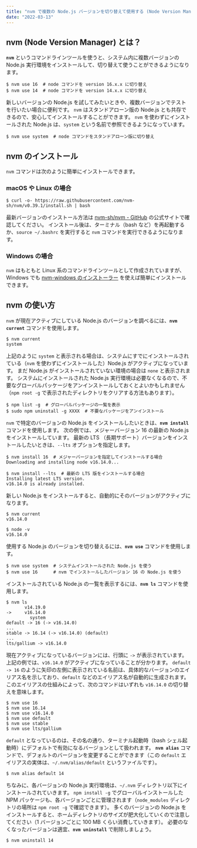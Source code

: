 ```yaml
---
title: "nvm で複数の Node.js バージョンを切り替えて使用する (Node Version Manager)"
date: "2022-03-13"
---
```


nvm (Node Version Manager) とは？
----

__`nvm`__ というコマンドラインツールを使うと、システム内に複数バージョンの Node.js 実行環境をインストールして、切り替えて使うことができるようになります。

```console
$ nvm use 16  # node コマンドを version 16.x.x に切り替え
$ nvm use 14  # node コマンドを version 14.x.x に切り替え
```

新しいバージョンの Node.js を試してみたいときや、複数バージョンでテストを行いたい場合に便利です。
`nvm` はスタンドアローン版の Node.js とも共存できるので、安心してインストールすることができます。
`nvm` を使わずにインストールされた Node.js は、`system` という名前で参照できるようになっています。

```console
$ nvm use system  # node コマンドをスタンドアローン版に切り替え
```


nvm のインストール
----

`nvm` コマンドは次のように簡単にインストールできます。

### macOS や Linux の場合

```console
$ curl -o- https://raw.githubusercontent.com/nvm-sh/nvm/v0.39.1/install.sh | bash
```

最新バージョンのインストール方法は [nvm-sh/nvm - GitHub](https://github.com/nvm-sh/nvm) の公式サイトで確認してください。
インストール後は、ターミナル（bash など）を再起動するか、`source ~/.bashrc` を実行すると `nvm` コマンドを実行できるようになります。

### Windows の場合

`nvm` はもともと Linux 系のコマンドラインツールとして作成されていますが、Windows でも [nvm-windows のインストーラー](https://github.com/coreybutler/nvm-windows/releases) を使えば簡単にインストールできます。


nvm の使い方
----

`nvm` が現在アクティブにしている Node.js のバージョンを調べるには、__`nvm current`__ コマンドを使用します。

```console
$ nvm current
system
```

上記のように `system` と表示される場合は、システムにすでにインストールされている（`nvm` を使わずにインストールした）Node.js がアクティブになっています。
まだ Node.js がインストールされていない環境の場合は `none` と表示されます。
システムにインストールされた Node.js 実行環境は必要なくなるので、不要なグローバルパッケージをアンインストールしておくとよいかもしれません（`npm root -g` で表示されたディレクトリをクリアする方法もあります）。

```console
$ npm list -g  # グローバルパッケージの一覧を表示
$ sudo npm uninstall -g XXXX  # 不要なパッケージをアンインストール
```

`nvm` で特定のバージョンの Node.js をインストールしたいときは、__`nvm install`__ コマンドを使用します。
次の例では、メジャーバージョン 16 の最新の Node.js をインストールしています。
最新の LTS （長期サポート）バージョンをインストールしたいときは、`--lts` オプションを指定します。


```console
$ nvm install 16  # メジャーバージョンを指定してインストールする場合
Downloading and installing node v16.14.0...

$ nvm install --lts  # 最新の LTS 版をインストールする場合
Installing latest LTS version.
v16.14.0 is already installed.
```

新しい Node.js をインストールすると、自動的にそのバージョンがアクティブになります。

```console
$ nvm current
v16.14.0

$ node -v
v16.14.0
```

使用する Node.js のバージョンを切り替えるには、__`nvm use`__ コマンドを使用します。

```console
$ nvm use system  # システムインストールされた Node.js を使う
$ nvm use 16      # nvm でインストールしたバージョン 16 の Node.js を使う
```

インストールされている Node.js の一覧を表示するには、__`nvm ls`__ コマンドを使用します。

```console
$ nvm ls
       v14.19.0
->     v16.14.0
         system
default -> 16 (-> v16.14.0)
...
stable -> 16.14 (-> v16.14.0) (default)
...
lts/gallium -> v16.14.0
```

現在アクティブになっているバージョンには、行頭に `->` が表示されています。
上記の例では、`v16.14.0` がアクティブになっていることが分かります。
`default -> 16` のように矢印の左側に表示されている名前は、具体的なバージョンのエイリアス名を示しており、`default` などのエイリアス名が自動的に生成されます。
このエイリアスの仕組みによって、次のコマンドはいずれも `v16.14.0` の切り替えを意味します。

```console
$ nvm use 16
$ nvm use 16.14
$ nvm use v16.14.0
$ nvm use default
$ nvm use stable
$ nvm use lts/gallium
```

`default` となっているのは、その名の通り、ターミナル起動時（bash シェル起動時）にデフォルトで有効になるバージョンとして扱われます。
__`nvm alias`__ コマンドで、デフォルトのバージョンを変更することができます（この `default` エイリアスの実体は、`~/.nvm/alias/default` というファイルです）。

```console
$ nvm alias default 14
```

ちなみに、各バージョンの Node.js 実行環境は、`~/.nvm` ディレクトリ以下にインストールされていきます。
`npm install -g` でグローバルインストールした NPM パッケージも、各バージョンごとに管理されます（`node_modules` ディレクトリの場所は `npm root -g` で確認できます）。
多くのバージョンの Node.js をインストールすると、ホームディレクトリのサイズが肥大化していくので注意してください（1 バージョンごとに 100 MB くらい消費していきます）。
必要のなくなったバージョンは適宜、__`nvm uninstall`__ で削除しましょう。

```console
$ nvm uninstall 14
```

